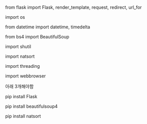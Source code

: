 from flask import Flask, render_template, request, redirect, url_for

import os

from datetime import datetime, timedelta

from bs4 import BeautifulSoup

import shutil

import natsort

import threading

import webbrowser



아래 3개해야함

pip install Flask

pip install beautifulsoup4

pip install natsort

